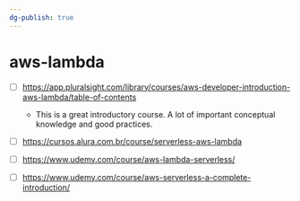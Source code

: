 ```yaml
---
dg-publish: true
---
```

# aws-lambda

- [ ] <https://app.pluralsight.com/library/courses/aws-developer-introduction-aws-lambda/table-of-contents>
    - This is a great introductory course. A lot of important conceptual knowledge and good practices.
- [ ] <https://cursos.alura.com.br/course/serverless-aws-lambda>
- [ ] <https://www.udemy.com/course/aws-lambda-serverless/>
- [ ] <https://www.udemy.com/course/aws-serverless-a-complete-introduction/>



